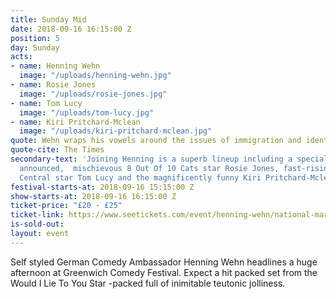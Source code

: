```yaml
---
title: Sunday Mid
date: 2018-09-16 16:15:00 Z
position: 5
day: Sunday
acts:
- name: Henning Wehn
  image: "/uploads/henning-wehn.jpg"
- name: Rosie Jones
  image: "/uploads/rosie-jones.jpg"
- name: Tom Lucy
  image: "/uploads/tom-lucy.jpg"
- name: Kiri Pritchard-Mclean
  image: "/uploads/kiri-pritchard-mclean.jpg"
quote: Wehn wraps his vowels around the issues of immigration and identity
quote-cite: The Times
secondary-text: 'Joining Henning is a superb lineup including a special guest to be
  announced,  mischievous 8 Out Of 10 Cats star Rosie Jones, fast-rising Stand Up
  Central star Tom Lucy and the magnificently funny Kiri Pritchard-Mclean as host. '
festival-starts-at: 2018-09-16 15:15:00 Z
show-starts-at: 2018-09-16 16:15:00 Z
ticket-price: "£20 - £25"
ticket-link: https://www.seetickets.com/event/henning-wehn/national-maritime-museum/1241757
is-sold-out: 
layout: event
---
```


Self styled German Comedy Ambassador Henning Wehn headlines a huge afternoon at Greenwich Comedy Festival. Expect a hit packed set from the Would I Lie To You Star -packed full of inimitable teutonic jolliness.